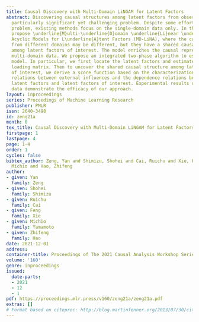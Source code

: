 ```yaml
---
title: Causal Discovery with Multi-Domain LiNGAM for Latent Factors
abstract: Discovering causal structures among latent factors from observed data is
  particularly significant yet challenging problem. Despite some efforts for this
  problem, existing methods focus on the single-domain data only. In this paper, we
  propose \underline{M}ulti-\underline{D}omain \underline{Li}near \underline{N}on-Gaussian
  Acyclic Models for L\underline{A}tent Factors (MD-LiNA), where the causal structures
  from different domains may be different, but they have a shared causal structure
  among latent factors of interest. The model enriches the causal representation for
  multi-domain data. We propose an integrated two-phase algorithm to estimate the
  model. In particular, we first locate the latent factors and estimate the factor
  loading matrix. Then to uncover the shared causal structure among latent factors
  of interest, we derive a score function based on the characterization of independence
  relations between external influences and the dependence relations between multi-domain
  latent factors and latent factors of interest. Experimental results on synthetic
  data demonstrate the efficacy of our approach.
layout: inproceedings
series: Proceedings of Machine Learning Research
publisher: PMLR
issn: 2640-3498
id: zeng21a
month: 0
tex_title: Causal Discovery with Multi-Domain LiNGAM for Latent Factors
firstpage: 1
lastpage: 4
page: 1-4
order: 1
cycles: false
bibtex_author: Zeng, Yan and Shimizu, Shohei and Cai, Ruichu and Xie, Feng and Yamamoto,
  Michio and Hao, Zhifeng
author:
- given: Yan
  family: Zeng
- given: Shohei
  family: Shimizu
- given: Ruichu
  family: Cai
- given: Feng
  family: Xie
- given: Michio
  family: Yamamoto
- given: Zhifeng
  family: Hao
date: 2021-12-01
address:
container-title: Proceedings of The 2021 Causal Analysis Workshop Series
volume: '160'
genre: inproceedings
issued:
  date-parts:
  - 2021
  - 12
  - 1
pdf: https://proceedings.mlr.press/v160/zeng21a/zeng21a.pdf
extras: []
# Format based on citeproc: http://blog.martinfenner.org/2013/07/30/citeproc-yaml-for-bibliographies/
---
```

